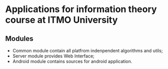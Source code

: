 # Applications for information theory course at ITMO University

## Modules
* Common module contain all platfrom indenpendent algorithms and utils;
* Server module provides Web Interface;
* Android module contains sources for android application.
